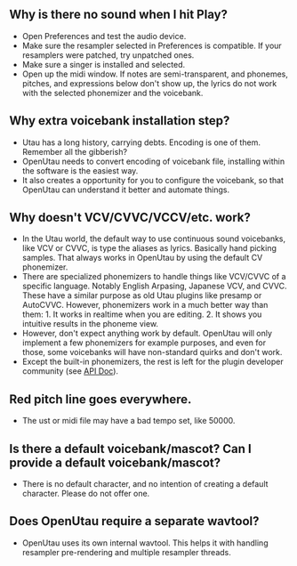 ## Why is there no sound when I hit Play?
- Open Preferences and test the audio device.
- Make sure the resampler selected in Preferences is compatible. If your resamplers were patched, try unpatched ones.
- Make sure a singer is installed and selected.
- Open up the midi window. If notes are semi-transparent, and phonemes, pitches, and expressions below don't show up, the lyrics do not work with the selected phonemizer and the voicebank.

## Why extra voicebank installation step?
- Utau has a long history, carrying debts. Encoding is one of them. Remember all the gibberish?
- OpenUtau needs to convert encoding of voicebank file, installing within the software is the easiest way.
- It also creates a opportunity for you to configure the voicebank, so that OpenUtau can understand it better and automate things.

## Why doesn't VCV/CVVC/VCCV/etc. work?
- In the Utau world, the default way to use continuous sound voicebanks, like VCV or CVVC, is type the aliases as lyrics. Basically hand picking samples. That always works in OpenUtau by using the default CV phonemizer.
- There are specialized phonemizers to handle things like VCV/CVVC of a specific language. Notably English Arpasing, Japanese VCV, and CVVC. These have a similar purpose as old Utau plugins like presamp or AutoCVVC. However, phonemizers work in a much better way than them: 1. It works in realtime when you are editing. 2. It shows you intuitive results in the phoneme view.
- However, don't expect anything work by default. OpenUtau will only implement a few phonemizers for example purposes, and even for those, some voicebanks will have non-standard quirks and don't work.
- Except the built-in phonemizers, the rest is left for the plugin developer community (see [API Doc](https://github.com/stakira/OpenUtau/blob/master/OpenUtau.Core/Api/README.md)).

## Red pitch line goes everywhere.
- The ust or midi file may have a bad tempo set, like 50000.

## Is there a default voicebank/mascot? Can I provide a default voicebank/mascot?
- There is no default character, and no intention of creating a default character. Please do not offer one.

## Does OpenUtau require a separate wavtool?
- OpenUtau uses its own internal wavtool. This helps it with handling resampler pre-rendering and multiple resampler threads.